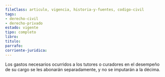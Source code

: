 ```yaml
---
fileClass: articulo, vigencia, historia-y-fuentes, codigo-civil
tags:
- derecho-civil
- derecho-privado
estado: vigente
tipo: completo
libro:
titulo:
parrafo:
corriente-juridica:
---
```

Los gastos necesarios ocurridos a los tutores o curadores en el desempeño de su cargo se les abonarán separadamente, y no se imputarán a la décima.